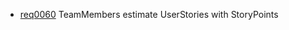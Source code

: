  * [req0060](https://github.com/DomainDrivenArchitecture/ddaRequirement/blob/master/en/requirements/req0060.md) TeamMembers estimate UserStories with StoryPoints